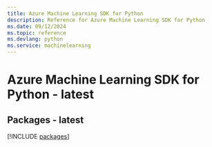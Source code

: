 ```yaml
---
title: Azure Machine Learning SDK for Python
description: Reference for Azure Machine Learning SDK for Python
ms.date: 09/12/2024
ms.topic: reference
ms.devlang: python
ms.service: machinelearning
---
```

# Azure Machine Learning SDK for Python - latest
## Packages - latest
[!INCLUDE [packages](machine-learning-index.md)]